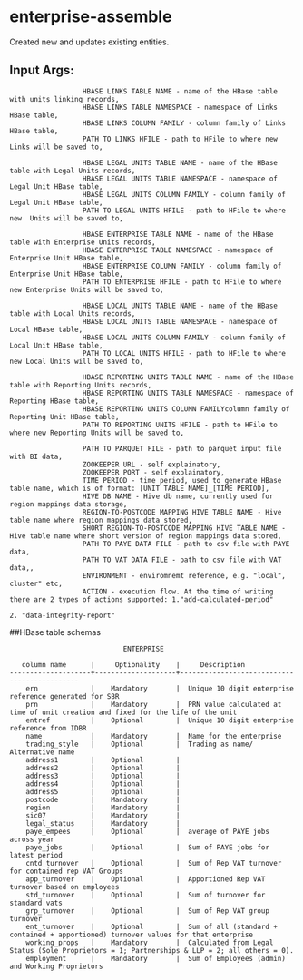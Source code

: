 # enterprise-assemble

Created new and updates existing entities.

## Input Args:
                      HBASE LINKS TABLE NAME - name of the HBase table with units linking records,
                      HBASE LINKS TABLE NAMESPACE - namespace of Links HBase table,
                      HBASE LINKS COLUMN FAMILY - column family of Links HBase table,
                      PATH TO LINKS HFILE - path to HFile to where new Links will be saved to,
                      
                      HBASE LEGAL UNITS TABLE NAME - name of the HBase table with Legal Units records,
                      HBASE LEGAL UNITS TABLE NAMESPACE - namespace of Legal Unit HBase table,
                      HBASE LEGAL UNITS COLUMN FAMILY - column family of  Legal Unit HBase table,
                      PATH TO LEGAL UNITS HFILE - path to HFile to where new  Units will be saved to,
                      
                      HBASE ENTERPRISE TABLE NAME - name of the HBase table with Enterprise Units records,
                      HBASE ENTERPRISE TABLE NAMESPACE - namespace of Enterprise Unit HBase table,
                      HBASE ENTERPRISE COLUMN FAMILY - column family of Enterprise Unit HBase table,
                      PATH TO ENTERPRISE HFILE - path to HFile to where new Enterprise Units will be saved to,
                      
                      HBASE LOCAL UNITS TABLE NAME - name of the HBase table with Local Units records,
                      HBASE LOCAL UNITS TABLE NAMESPACE - namespace of Local HBase table,
                      HBASE LOCAL UNITS COLUMN FAMILY - column family of  Local Unit HBase table,
                      PATH TO LOCAL UNITS HFILE - path to HFile to where new Local Units will be saved to,
                      
                      HBASE REPORTING UNITS TABLE NAME - name of the HBase table with Reporting Units records,
                      HBASE REPORTING UNITS TABLE NAMESPACE - namespace of Reporting HBase table,
                      HBASE REPORTING UNITS COLUMN FAMILYcolumn family of Reporting Unit HBase table,
                      PATH TO REPORTING UNITS HFILE - path to HFile to where new Reporting Units will be saved to,
                      
                      PATH TO PARQUET FILE - path to parquet input file with BI data,
                      ZOOKEEPER URL - self explainatory,
                      ZOOKEEPER PORT - self explainatory,
                      TIME PERIOD - time period, used to generate HBase table name, which is of format: [UNIT TABLE NAME]_[TIME PERIOD],
                      HIVE DB NAME - Hive db name, currently used for region mappings data storage,
                      REGION-TO-POSTCODE MAPPING HIVE TABLE NAME - Hive table name where region mappings data stored,
                      SHORT REGION-TO-POSTCODE MAPPING HIVE TABLE NAME - Hive table name where short version of region mappings data stored,
                      PATH TO PAYE DATA FILE - path to csv file with PAYE data,
                      PATH TO VAT DATA FILE - path to csv file with VAT data,,
                      ENVIRONMENT - enviromnemt reference, e.g. "local", cluster" etc,
                      ACTION - execution flow. At the time of writing there are 2 types of actions supported: 1."add-calculated-period"
                                                                                                              2. "data-integrity-report"
                      
                      

##HBase table schemas

                                ENTERPRISE
    
       column name      |     Optionality    |     Description
    --------------------+--------------------+---------------------------------------------
        ern             |    Mandatory       |  Unique 10 digit enterprise reference generated for SBR
        prn             |    Mandatory       |  PRN value calculated at time of unit creation and fixed for the life of the unit
        entref          |    Optional        |  Unique 10 digit enterprise reference from IDBR
        name            |    Mandatory       |  Name for the enterprise
        trading_style   |    Optional        |  Trading as name/ Alternative name
        address1        |    Optional        |       
        address2        |    Optional        |       
        address3        |    Optional        |       
        address4        |    Optional        |       
        address5        |    Optional        |       
        postcode        |    Mandatory       |       
        region          |    Mandatory       |       
        sic07           |    Mandatory       |       
        legal_status    |    Mandatory       |       
        paye_empees     |    Optional        |  average of PAYE jobs across year
        paye_jobs       |    Optional        |  Sum of PAYE jobs for latest period
        cntd_turnover   |    Optional        |  Sum of Rep VAT turnover for contained rep VAT Groups
        app_turnover    |    Optional        |  Apportioned Rep VAT turnover based on employees
        std_turnover    |    Optional        |  Sum of turnover for standard vats
        grp_turnover    |    Optional        |  Sum of Rep VAT group turnover                  
        ent_turnover    |    Optional        |  Sum of all (standard + contained + apportioned) turnover values for that enterprise
        working_props   |    Mandatory       |  Calculated from Legal Status (Sole Proprietors = 1; Partnerships & LLP = 2; all others = 0).
        employment      |    Mandatory       |  Sum of Employees (admin) and Working Proprietors